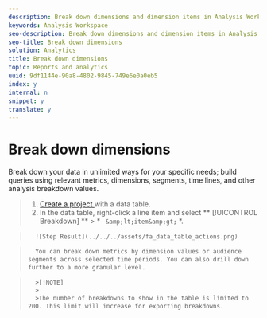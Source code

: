 ```yaml
---
description: Break down dimensions and dimension items in Analysis Workspace.
keywords: Analysis Workspace
seo-description: Break down dimensions and dimension items in Analysis Workspace.
seo-title: Break down dimensions
solution: Analytics
title: Break down dimensions
topic: Reports and analytics
uuid: 9df1144e-90a8-4802-9845-749e6e0a0eb5
index: y
internal: n
snippet: y
translate: y
---
```


# Break down dimensions

Break down your data in unlimited ways for your specific needs; build queries using relevant metrics, dimensions, segments, time lines, and other analysis breakdown values. 

>1. [ Create a project ](../../../analysis_workspace_bucket/freeform_overview/t_freeform_project.md#task_C2C698ACC7954062A28E4784911E6CF2) with a data table.
>1. In the data table, right-click a line item and select ** [!UICONTROL  Breakdown] ** > * ` &amp;lt;item&amp;gt;` *.

>       ![Step Result](../../../assets/fa_data_table_actions.png) 

>       You can break down metrics by dimension values or audience segments across selected time periods. You can also drill down further to a more granular level. 


>       >[!NOTE]
>       >
>       >The number of breakdowns to show in the table is limited to 200. This limit will increase for exporting breakdowns.

